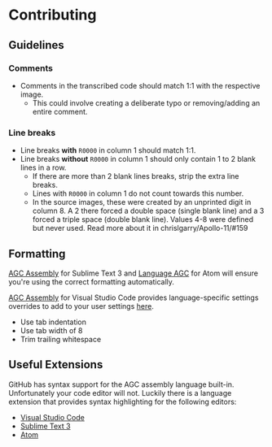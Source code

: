 # Contributing
## Guidelines
### Comments
- Comments in the transcribed code should match 1:1 with the 
respective image. 
  - This could involve creating a deliberate typo or removing/adding
  an entire comment.

### Line breaks
- Line breaks **with** `R0000` in column 1 should match 1:1.
- Line breaks **without** `R0000` in column 1 should only contain 1
to 2 blank lines in a row.
  - If there are more than 2 blank lines breaks, strip the extra 
  line breaks.
  - Lines with `R0000` in column 1 do not count towards this number.
  - In the source images, these were created by an unprinted digit
  in column 8. A 2 there forced a double space (single blank line)
  and a 3 forced a triple space (double blank line). Values 4-8 were
  defined but never used. Read more about it in chrislgarry/Apollo-11/#159

## Formatting
[AGC Assembly][4] for Sublime Text 3 and [Language AGC][5] for Atom
 will ensure you're using the correct formatting automatically.
 
[AGC Assembly][3] for Visual Studio Code provides language-specific
settings overrides to add to your user settings [here][6].

- Use tab indentation
- Use tab width of 8
- Trim trailing whitespace

## Useful Extensions

GitHub has syntax support for the AGC assembly language built-in.
Unfortunately your code editor will not. Luckily there is a language
extension that provides syntax highlighting for the following 
editors:
- [Visual Studio Code][3]
- [Sublime Text 3][4]
- [Atom][5]

[0]:https://github.com/chrislgarry/Apollo-11/pull/new/master
[1]:http://www.ibiblio.org/apollo/ScansForConversion/Luminary099/
[2]:http://www.ibiblio.org/apollo/ScansForConversion/Comanche055/
[3]:https://github.com/wopian/agc-assembly
[4]:https://github.com/jimlawton/AGC-Assembly
[5]:https://github.com/Alhadis/language-agc
[6]:https://github.com/wopian/agc-assembly#user-settings
[7]:https://github.com/chrislgarry/Apollo-11/issues/159